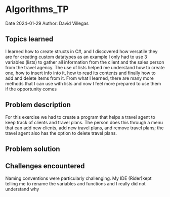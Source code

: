 # Algorithms_TP

Date 2024-01-29
Author: David Villegas

## Topics learned

I learned how to create structs in C#, and I discovered how versatile they are
for creating custom datatypes as an example I only had to use 3 variables 
(lists) to gather all information from the client and the sales person 
from the travel agency.
The use of lists helped me understand how to create one, how to insert info
into it, how to read its contents and finally how to add and delete items from it.
From what I learned, there are many more methods that I can use with lists
and now I feel more prepared to use them if the opportunity comes

## Problem description

For this exercise we had to create a program that helps a travel agent to keep
track of clients and travel plans. The person does this through a menu that can
add new clients, add new travel plans, and remove travel plans; the travel agent
also has the option to delete travel plans.

## Problem solution

## Challenges encountered

Naming conventions were particularly challenging. My IDE (Rider)kept telling
me to rename the variables and functions and I really did not understand why

